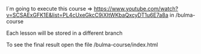 I´m going to execute this course => https://www.youtube.com/watch?v=SCSAExGFK1E&list=PL4cUxeGkcC9iXItWKbaQxcyDT1u6E7a8a in /bulma-course

Each lesson will be stored in a different branch

To see the final result open the file /bulma-course/index.html